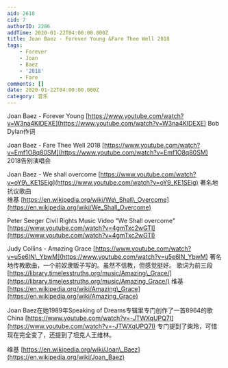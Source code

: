 ```yaml
---
aid: 2618
cid: 7
authorID: 2286
addTime: 2020-01-22T04:00:00.000Z
title: Joan Baez - Forever Young &Fare Thee Well 2018
tags:
    - Forever
    - Joan
    - Baez
    - '2018'
    - Fare
comments: []
date: 2020-01-22T04:00:00.000Z
category: 音乐
---
```


Joan Baez - Forever Young [https://www.youtube.com/watch?v=W3na4KIDEXE](https://www.youtube.com/watch?v=W3na4KIDEXE) Bob Dylan作词

Joan Baez - Fare Thee Well 2018 [https://www.youtube.com/watch?v=Emf1O8q80SM](https://www.youtube.com/watch?v=Emf1O8q80SM) 2018告别演唱会

Joan Baez - We shall overcome [https://www.youtube.com/watch?v=oY9\_KE1SEig](https://www.youtube.com/watch?v=oY9_KE1SEig) 著名地抗议歌曲  
维基 [https://en.wikipedia.org/wiki/We\_Shall\_Overcome](https://en.wikipedia.org/wiki/We_Shall_Overcome)

Peter Seeger Civil Rights Music Video "We Shall overcome" [https://www.youtube.com/watch?v=4gmTxc2wGTI](https://www.youtube.com/watch?v=4gmTxc2wGTI)

Judy Collins - Amazing Grace [https://www.youtube.com/watch?v=u5e6IN\_YbwM](https://www.youtube.com/watch?v=u5e6IN_YbwM) 著名地传教歌曲，一个前奴隶贩子写的。虽然不信教，但感觉挺好。 歌词为前三段 [https://library.timelesstruths.org/music/Amazing\_Grace/](https://library.timelesstruths.org/music/Amazing_Grace/) 维基 [https://en.wikipedia.org/wiki/Amazing\_Grace](https://en.wikipedia.org/wiki/Amazing_Grace)

Joan Baez在她1989年Speaking of Dreams专辑里专门创作了一首8964的歌China [https://www.youtube.com/watch?v=-JTWXqUPQ7I](https://www.youtube.com/watch?v=-JTWXqUPQ7I) 专门提到了柴玲，可惜现在完全变了，还提到了坦克人王维林。

维基 [https://en.wikipedia.org/wiki/Joan\_Baez](https://en.wikipedia.org/wiki/Joan_Baez)
